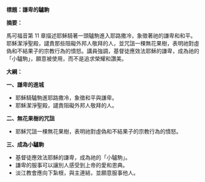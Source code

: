 **標題：謙卑的驢駒**

**摘要：**

馬可福音第 11 章描述耶穌騎著一頭驢駒進入耶路撒冷，象徵著祂的謙卑和和平。耶穌潔淨聖殿，譴責那些阻礙外邦人敬拜的人，並咒詛一棵無花果樹，表明祂對虛偽和不結果子的宗教行為的憤怒。講員強調，基督徒應效法耶穌的謙卑，成為祂的「小驢駒」，願意被使用，而不是追求榮耀和讚美。

**大綱：**

**一、謙卑的進城**
* 耶穌騎驢駒進耶路撒冷，象徵和平與謙卑。
* 耶穌潔淨聖殿，譴責阻礙外邦人敬拜的人。

**二、無花果樹的咒詛**
* 耶穌咒詛一棵無花果樹，表明祂對虛偽和不結果子的宗教行為的憤怒。

**三、成為小驢駒**
* 基督徒應效法耶穌的謙卑，成為祂的「小驢駒」。
* 謙卑的服事可以讓別人感受到上帝的愛和恩典。
* 淡江教會應向下紮根，與主連結，並願意服事他人。